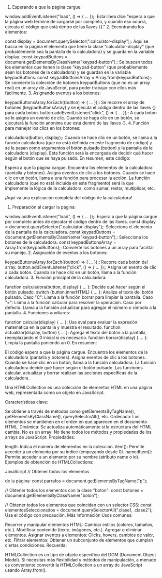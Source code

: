 1. Esperando a que la página cargue:

window.addEventListener("load", () => { ... });: Esta línea dice "espera a que la página web termine de cargarse por completo, y cuando eso ocurra, ejecuta el código que está dentro de las llaves {}." 2. Encontrando los elementos:

const display = document.querySelector(".calculator-display");: Aquí se busca en la página el elemento que tiene la clase "calculator-display" (que probablemente sea la pantalla de la calculadora) y se guarda en la variable display.
const keypadButtons = document.getElementsByClassName("keypad-button");: Se buscan todos los elementos que tienen la clase "keypad-button" (que probablemente sean los botones de la calculadora) y se guardan en la variable keypadButtons.
const keypadButtonsArray = Array.from(keypadButtons);: Se convierte la colección de botones keypadButtons (que no es un array real) en un array de JavaScript, para poder trabajar con ellos más fácilmente. 3. Asignando eventos a los botones:

keypadButtonsArray.forEach((button) => { ... });: Se recorre el array de botones (keypadButtonsArray) y se ejecuta el código dentro de las llaves {} para cada botón.
button.addEventListener("click", () => { ... });: A cada botón se le asigna un evento de clic. Cuando se haga clic en un botón, se ejecutará la función anónima que está dentro de las llaves {}. 4. Función para manejar los clics en los botones:

calculadora(button, display);: Cuando se hace clic en un botón, se llama a la función calculadora (que no está definida en este fragmento de código) y se le pasan como argumentos el botón pulsado (button) y la pantalla de la calculadora (display). Esta función será la encargada de decidir qué hacer según el botón que se haya pulsado.
En resumen, este código:

Espera a que la página cargue.
Encuentra los elementos de la calculadora (pantalla y botones).
Asigna eventos de clic a los botones.
Cuando se hace clic en un botón, llama a una función para procesar la acción.
La función calculadora (que no está incluida en este fragmento) será la que implemente la lógica de la calculadora, como sumar, restar, multiplicar, etc.

¡Aquí va una explicación completa del código de la calculadora!

1. Preparación al cargar la página:

window.addEventListener("load", () => { ... });: Espera a que la página cargue por completo antes de ejecutar el código dentro de las llaves.
const display = document.querySelector(".calculator-display");: Selecciona el elemento de la pantalla de la calculadora.
const keypadButtons = document.getElementsByClassName("keypad-button");: Selecciona los botones de la calculadora.
const keypadButtonsArray = Array.from(keypadButtons);: Convierte los botones a un array para facilitar su manejo. 2. Asignación de eventos a los botones:

keypadButtonsArray.forEach((button) => { ... });: Recorre cada botón del array.
button.addEventListener("click", () => { ... });: Asigna un evento de clic a cada botón. Cuando se hace clic en un botón, llama a la función calculadora. 3. Función principal de la calculadora:

function calculadora(button, display) { ... }: Decide qué hacer según el botón pulsado.
switch (button.innerHTML) { ... }: Analiza el texto del botón pulsado.
Caso "C": Llama a la función borrar para limpiar la pantalla.
Caso "=": Llama a la función calcular para resolver la operación.
Caso por defecto: Llama a la función actualizar para agregar el número o símbolo a la pantalla. 4. Funciones auxiliares:

function calcular(display) { ... }:
Usa eval para evaluar la expresión matemática en la pantalla y muestra el resultado.
function actualizar(display, button) { ... }:
Agrega el texto del botón a la pantalla, reemplazando el 0 inicial si es necesario.
function borrar(display) { ... }:
Limpia la pantalla poniendo un 0.
En resumen:

El código espera a que la página cargue.
Encuentra los elementos de la calculadora (pantalla y botones).
Asigna eventos de clic a los botones.
Cuando se hace clic en un botón, llama a la función calculadora.
La función calculadora decide qué hacer según el botón pulsado.
Las funciones calcular, actualizar y borrar realizan las acciones específicas de la calculadora.

Una HTMLCollection es una colección de elementos HTML en una página web, representada como un objeto en JavaScript.

Características clave:

Se obtiene a través de métodos como getElementsByTagName(), getElementsByClassName(), querySelectorAll(), etc.
Ordenada: Los elementos se mantienen en el orden en que aparecen en el documento HTML.
Dinámica: Se actualiza automáticamente si la estructura del HTML cambia.
No es un array: No tiene todos los métodos y propiedades de los arrays de JavaScript.
Propiedades:

length: Indica el número de elementos en la colección.
item(): Permite acceder a un elemento por su índice (empezando desde 0).
namedItem(): Permite acceder a un elemento por su nombre (atributo name o id).
Ejemplos de obtención de HTMLCollections:

JavaScript
// Obtener todos los elementos <p> de la página:
const parrafos = document.getElementsByTagName("p");

// Obtener todos los elementos con la clase "boton":
const botones = document.getElementsByClassName("boton");

// Obtener todos los elementos que coincidan con un selector CSS:
const elementosSeleccionados = document.querySelectorAll(".clase1, .clase2");
Usa el código con precaución. Más información
Usos comunes:

Recorrer y manipular elementos HTML:
Cambiar estilos (colores, tamaños, etc.).
Modificar contenido (texto, imágenes, etc.).
Agregar o eliminar elementos.
Asignar eventos a elementos:
Clicks, hovers, cambios de valor, etc.
Filtrar elementos:
Obtener un subconjunto de elementos que cumplan ciertas condiciones.
Recuerda:

HTMLCollection es un tipo de objeto específico del DOM (Document Object Model).
Si necesitas más flexibilidad y métodos de manipulación, a menudo es conveniente convertir la HTMLCollection a un array de JavaScript usando Array.from().
